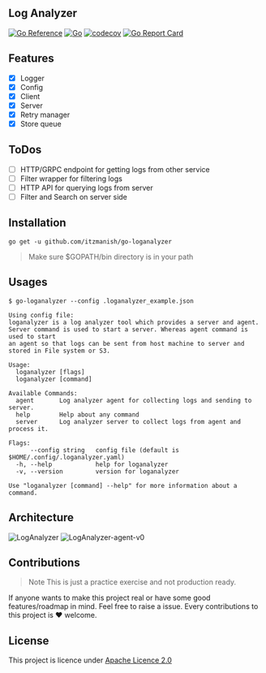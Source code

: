 ## Log Analyzer

[![Go Reference](https://pkg.go.dev/badge/github.com/itzmanish/go-loganalyzer.svg)](https://pkg.go.dev/github.com/itzmanish/go-loganalyzer) [![Go](https://github.com/itzmanish/go-loganalyzer/actions/workflows/go.yml/badge.svg)](https://github.com/itzmanish/go-loganalyzer/actions/workflows/go.yml) [![codecov](https://codecov.io/gh/itzmanish/go-loganalyzer/branch/master/graph/badge.svg?token=7434KW1MLY)](https://codecov.io/gh/itzmanish/go-loganalyzer) [![Go Report Card](https://goreportcard.com/badge/github.com/itzmanish/go-loganalyzer)](https://goreportcard.com/report/github.com/itzmanish/go-loganalyzer)

## Features

- [x] Logger
- [x] Config
- [x] Client
- [x] Server
- [x] Retry manager
- [x] Store queue

## ToDos

- [ ] HTTP/GRPC endpoint for getting logs from other service
- [ ] Filter wrapper for filtering logs
- [ ] HTTP API for querying logs from server
- [ ] Filter and Search on server side

## Installation

```
go get -u github.com/itzmanish/go-loganalyzer
```

> Make sure $GOPATH/bin directory is in your path

## Usages

```
$ go-loganalyzer --config .loganalyzer_example.json

Using config file:
loganalyzer is a log analyzer tool which provides a server and agent.
Server command is used to start a server. Whereas agent command is used to start
an agent so that logs can be sent from host machine to server and stored in File system or S3.

Usage:
  loganalyzer [flags]
  loganalyzer [command]

Available Commands:
  agent       Log analyzer agent for collecting logs and sending to server.
  help        Help about any command
  server      Log analyzer server to collect logs from agent and process it.

Flags:
      --config string   config file (default is $HOME/.config/.loganalyzer.yaml)
  -h, --help            help for loganalyzer
  -v, --version         version for loganalyzer

Use "loganalyzer [command] --help" for more information about a command.
```

## Architecture

![LogAnalyzer](https://user-images.githubusercontent.com/12438068/123430818-3e56c380-d5e6-11eb-9020-83b00984deea.png)
![LogAnalyzer-agent-v0](https://user-images.githubusercontent.com/12438068/123430891-4f073980-d5e6-11eb-8b7c-ead15c3adf8f.png)

## Contributions

> Note
> This is just a practice exercise and not production ready.

If anyone wants to make this project real or have some good features/roadmap in mind. Feel free to raise a issue.
Every contributions to this project is ❤️ welcome.

## License

This project is licence under [Apache Licence 2.0](https://github.com/itzmanish/go-loganalyzer/blob/master/LICENSE)
